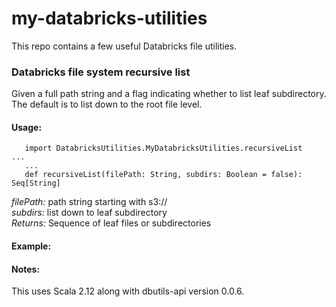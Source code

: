 # my-databricks-utilities

This repo contains a few useful Databricks file utilities.

### Databricks file system recursive list
Given a full path string and a flag indicating whether to list leaf subdirectory.
The default is to list down to the root file level.

#### Usage: 
```
   import DatabricksUtilities.MyDatabricksUtilities.recursiveList    ...
   ...
   def recursiveList(filePath: String, subdirs: Boolean = false): Seq[String]
```
*filePath:* path string starting with s3://<br>
*subdirs:* list down to leaf subdirectory<br>
*Returns:* Sequence of leaf files or subdirectories

#### Example:


#### Notes:
This uses Scala 2.12 along with dbutils-api version 0.0.6.